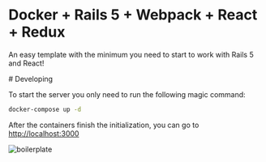 # Docker + Rails 5 + Webpack + React + Redux

An easy template with the minimum you need to start to work with Rails 5 and React!

# Developing

To start the server you only need to run the following magic command:

```bash
docker-compose up -d
```

After the containers finish the initialization, you can go to [http://localhost:3000](http://localhost:3000)

![boilerplate](https://cloud.githubusercontent.com/assets/4056725/17791203/5d0acad6-659a-11e6-9b33-411e5fc0746f.png)

